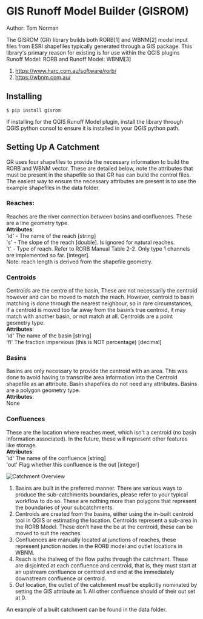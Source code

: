 # GIS Runoff Model Builder (GISROM)
Author: Tom Norman

The GISROM (GR) library builds both RORB[1] and WBNM[2] model input files from ESRI shapefiles typically generated through a GIS package. This library's primary reason for existing is for use within the QGIS plugins Runoff Model: RORB and Runoff Model: WBNM[3]

1. https://www.harc.com.au/software/rorb/
2. https://wbnm.com.au/

## Installing

    $ pip install gisrom
    
If installing for the QGIS Runoff Model plugin, install the library through QGIS python consol to ensure it is installed in your QGIS python path. 

## Setting Up A Catchment
GR uses four shapefiles to provide the necessary information to build the RORB and WBNM vector. These are detailed below, note the attributes that must be present in the shapefile so that GR has can build the control files. The easiest way to ensure the necessary attributes are present is to use the example shapefiles in the data folder. 
### Reaches:
Reaches are the river connection between basins and confluences. These are a line geometry type.  
**Attributes**:  
'id' - The name of the reach [string]  
's' - The slope of the reach [double]. Is ignored for natural reaches.  
't' - Type of reach. Refer to RORB Manual Table 2-2. Only type 1 channels are implemented so far. [integer].  
Note: reach length is derived from the shapefile geometry.  
### Centroids
Centroids are the centre of the basin, These are not necessarily the centroid however and can be moved to match the reach. However, centroid to basin matching is done through the nearest neighbour, so in rare circumstances, if a centroid is moved too far away from the basin’s true centroid, it may match with another basin, or not match at all. Centroids are a point geometry type.   
**Attributes**:  
'id' The name of the basin [string]  
'fi' The fraction impervious (this is NOT percentage) [decimal]  
### Basins
Basins are only necessary to provide the centroid with an area. This was done to avoid having to transcribe area information into the Centroid shapefile as an attribute. Basin shapefiles do not need any attributes. Basins are a polygon geometry type.  
**Attributes**:  
None  
### Confluences
These are the location where reaches meet, which isn't a centroid (no basin information associated). In the future, these will represent other features like storage.  
**Attributes**:  
'id' The name of the confluence [string]  
'out' Flag whether this confluence is the out [integer]  

![Catchment Overview](https://github.com/norman-tom/gisrom/blob/main/documentation/catchment_overview.png)

1.	Basins are built in the preferred manner. There are various ways to produce the sub-catchments boundaries, please refer to your typical workflow to do so. These are nothing more than polygons that represent the boundaries of your subcatchments. 
2.	Centroids are created from the basins, either using the in-built centroid tool in QGIS or estimating the location. Centroids represent a sub-area in the RORB Model. These don’t have the be at the centroid, these can be moved to suit the reaches. 
3.	Confluences are manually located at junctions of reaches, these represent junction nodes in the RORB model and outlet locations in WBNM. 
4.	Reach is the thalweg of the flow paths through the catchment. These are disjointed at each confluence and centroid, that is, they must start at an upstream confluence or centroid and end at the immediately downstream confluence or centroid.
5.	Out location, the outlet of the catchment must be explicitly nominated by setting the GIS attribute as 1. All other confluence should of their out set at 0.   

An example of a built catchment can be found in the data folder. 
